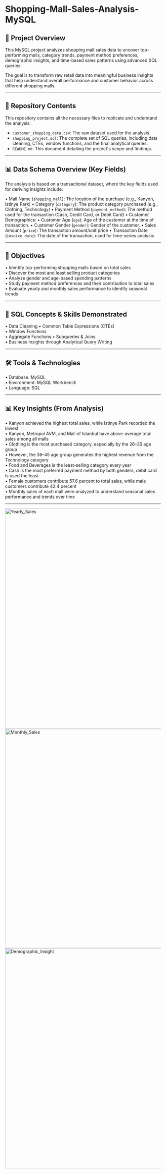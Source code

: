 # Shopping-Mall-Sales-Analysis-MySQL

## 📌 Project Overview  
This MySQL project analyzes shopping mall sales data to uncover top-performing malls, category trends, payment method preferences, demographic insights, and time-based sales patterns using advanced SQL queries.  

The goal is to transform raw retail data into meaningful business insights that help understand overall performance and customer behavior across different shopping malls.

---

## 📁 Repository Contents
This repository contains all the necessary files to replicate and understand the analysis:

* `customer_shopping_data.csv`: The raw dataset used for the analysis.
* `shopping_project.sql`: The complete set of SQL queries, including data cleaning, CTEs, window functions, and the final analytical queries.
* `README.md`: This document detailing the project's scope and findings.

---

## 📊 Data Schema Overview (Key Fields)
The analysis is based on a transactional dataset, where the key fields used for deriving insights include:

• Mall Name (`shopping_mall`): The location of the purchase (e.g., Kanyon, Istinye Park)
• Category (`category`): The product category purchased (e.g., Clothing, Technology)
• Payment Method (`payment_method`): The method used for the transaction (Cash, Credit Card, or Debit Card)
• Customer Demographics:
    • Customer Age (`age`): Age of the customer at the time of transaction.
    • Customer Gender (`gender`): Gender of the customer.
• Sales Amount (`price`): The transaction amount/unit price
• Transaction Date (`invoice_date`): The date of the transaction, used for time-series analysis

---

## 🎯 Objectives  
• Identify top-performing shopping malls based on total sales  
• Discover the most and least selling product categories  
• Analyze gender and age-based spending patterns  
• Study payment method preferences and their contribution to total sales  
• Evaluate yearly and monthly sales performance to identify seasonal trends  

---

## 🧠 SQL Concepts & Skills Demonstrated 
• Data Cleaning 
• Common Table Expressions (CTEs)  
• Window Functions   
• Aggregate Functions
• Subqueries & Joins  
• Business Insights through Analytical Query Writing  

---

## 🛠️ Tools & Technologies  
• Database: MySQL  
• Environment: MySQL Workbench  
• Language: SQL  

---

## 📊 Key Insights (From Analysis)  
• Kanyon achieved the highest total sales, while Istinye Park recorded the lowest  
• Kanyon, Metropol AVM, and Mall of Istanbul have above-average total sales among all malls  
• Clothing is the most purchased category, especially by the 26–35 age group  
• However, the 36–45 age group generates the highest revenue from the Technology category  
• Food and Beverages is the least-selling category every year  
• Cash is the most preferred payment method by both genders; debit card is used the least  
• Female customers contribute 57.6 percent to total sales, while male customers contribute 42.4 percent  
• Monthly sales of each mall were analyzed to understand seasonal sales performance and trends over time  
  

---

<img width="1265" height="712" alt="Yearly_Sales" src="https://github.com/user-attachments/assets/c7ea3361-e0e6-40fc-9116-41566ac50ff0" />


<img width="1269" height="708" alt="Monthly_Sales" src="https://github.com/user-attachments/assets/296ffa78-a17d-4e85-821d-895f491ffa5f" />


<img width="1266" height="713" alt="Demographic_Insight" src="https://github.com/user-attachments/assets/ec0cca0e-5c33-4e91-a751-f913d5807feb" />


